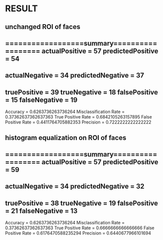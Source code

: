 # RESULT


## unchanged ROI of faces
==================summary==================
actualPositive = 57
predictedPositive = 54
-------------------------------------------
actualNegative = 34
predictedNegative = 37
-------------------------------------------
truePositive = 39
trueNegative = 18
falsePositive = 15
falseNegative = 19
-------------------------------------------
Accuracy = 0.6263736263736264
Misclassification Rate = 0.37362637362637363
True Positive Rate = 0.6842105263157895
False Positive Rate = 0.4411764705882353
Precision = 0.7222222222222222

## histogram equalization on ROI of faces
==================summary==================
actualPositive = 57
predictedPositive = 59
-------------------------------------------
actualNegative = 34
predictedNegative = 32
-------------------------------------------
truePositive = 38
trueNegative = 19
falsePositive = 21
falseNegative = 13
-------------------------------------------
Accuracy = 0.6263736263736264
Misclassification Rate = 0.37362637362637363
True Positive Rate = 0.6666666666666666
False Positive Rate = 0.6176470588235294
Precision = 0.6440677966101694
